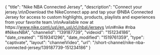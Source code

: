 {
    "title": "Nike NBA Connected Jersey",
    "description": "Connect your jersey.\n\nDownload the NikeConnect app and tap your @NBA Connected Jersey for access to custom highlights, products, playlists and experiences from your favorite team.\n\nAvailable now at https:\/\/www.nike.com\/us\/en_us\/c\/nba\/jerseys \n\n#nike #nba #NikexNBA",
    "channelid": "139187739",
    "videoid": "151234186",
    "date_created": "1519341296",
    "date_modified": "1519761359",
    "type": "captivate",
    "layout": "channelVideo",
    "url": "\/short-channel\/nike-nba-connected-jersey\/139187739-151234186"
}